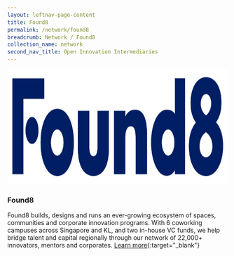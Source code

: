 ```yaml
---
layout: leftnav-page-content
title: Found8
permalink: /network/found8
breadcrumb: Network / Found8
collection_name: network
second_nav_title: Open Innovation Intermediaries
---
```

<div class="networklogo">
<a href="https://www.found8.com/corporate-innovation">
<img src="/images/partners/Found8.jpg" alt="1" style="width:1046px;height:262px">
</a>
</div>

<h3>Found8</h3>

Found8 builds, designs and runs an ever-growing ecosystem of spaces, communities and corporate innovation programs. With 6 coworking campuses across Singapore and KL, and two in-house VC funds, we help bridge talent and capital regionally through our network of 22,000+ innovators, mentors and corporates.
[Learn more](https://www.found8.com/corporate-innovation){:target="_blank"}
